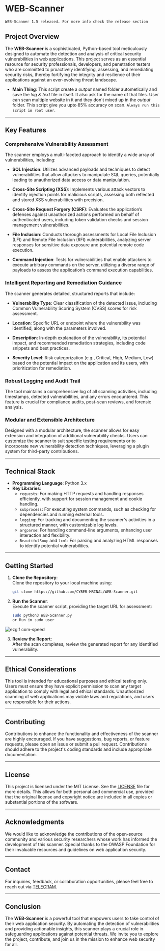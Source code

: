 # WEB-Scanner
`WEB-Scanner 1.5 released. For more info check the release section`
## Project Overview
The **WEB-Scanner** is a sophisticated, Python-based tool meticulously designed to automate the detection and analysis of critical security vulnerabilities in web applications. This project serves as an essential resource for security professionals, developers, and penetration testers who are committed to proactively identifying, assessing, and remediating security risks, thereby fortifying the integrity and resilience of their applications against an ever-evolving threat landscape.

- **Main Thing**: This script create a *output* named folder autometically and save the *log & text* file in itself. It also ask for the name of that files. User can scan multiple website in it and they don't mixed up in the *output* folder. This script give you upto 85% accuracy on scan. `Always run this script in root user`.
---

## Key Features

### Comprehensive Vulnerability Assessment
The scanner employs a multi-faceted approach to identify a wide array of vulnerabilities, including:

- **SQL Injection**: Utilizes advanced payloads and techniques to detect vulnerabilities that allow attackers to manipulate SQL queries, potentially leading to unauthorized data access or data manipulation.
  
- **Cross-Site Scripting (XSS)**: Implements various attack vectors to identify injection points for malicious scripts, assessing both reflected and stored XSS vulnerabilities with precision.

- **Cross-Site Request Forgery (CSRF)**: Evaluates the application’s defenses against unauthorized actions performed on behalf of authenticated users, including token validation checks and session management vulnerabilities.

- **File Inclusion**: Conducts thorough assessments for Local File Inclusion (LFI) and Remote File Inclusion (RFI) vulnerabilities, analyzing server responses for sensitive data exposure and potential remote code execution.

- **Command Injection**: Tests for vulnerabilities that enable attackers to execute arbitrary commands on the server, utilizing a diverse range of payloads to assess the application’s command execution capabilities.

### Intelligent Reporting and Remediation Guidance
The scanner generates detailed, structured reports that include:

- **Vulnerability Type**: Clear classification of the detected issue, including Common Vulnerability Scoring System (CVSS) scores for risk assessment.

- **Location**: Specific URL or endpoint where the vulnerability was identified, along with the parameters involved.

- **Description**: In-depth explanation of the vulnerability, its potential impact, and recommended remediation strategies, including code snippets and best practices.

- **Severity Level**: Risk categorization (e.g., Critical, High, Medium, Low) based on the potential impact on the application and its users, with prioritization for remediation.

### Robust Logging and Audit Trail
The tool maintains a comprehensive log of all scanning activities, including timestamps, detected vulnerabilities, and any errors encountered. This feature is crucial for compliance audits, post-scan reviews, and forensic analysis.

### Modular and Extensible Architecture
Designed with a modular architecture, the scanner allows for easy extension and integration of additional vulnerability checks. Users can customize the scanner to suit specific testing requirements or to incorporate new vulnerability detection techniques, leveraging a plugin system for third-party contributions.

---

## Technical Stack

- **Programming Language**: Python 3.x
- **Key Libraries**:
  - `requests`: For making HTTP requests and handling responses efficiently, with support for session management and cookie handling.
  - `subprocess`: For executing system commands, such as checking for dependencies and running external tools.
  - `logging`: For tracking and documenting the scanner's activities in a structured manner, with customizable log levels.
  - `argparse`: For handling command-line arguments, enhancing user interaction and flexibility.
  - `BeautifulSoup` and `lxml`: For parsing and analyzing HTML responses to identify potential vulnerabilities.

---

## Getting Started

1. **Clone the Repository**:  
   Clone the repository to your local machine using:
   ```bash
   git clone https://github.com/CYBER-MRINAL/WEB-Scanner.git
   ```

2. **Run the Scanner**:  
   Execute the scanner script, providing the target URL for assessment:
   ```bash
   sudo python3 WEB-Scanner.py
   or Run in sudo user
   ```

![ezgif com-speed](https://github.com/user-attachments/assets/33f49d1d-e911-47b3-96e9-9e859a7db34d)



3. **Review the Report**:  
   After the scan completes, review the generated report for any identified vulnerability.

---

## Ethical Considerations
This tool is intended for educational purposes and ethical testing only. Users must ensure they have explicit permission to scan any target application to comply with legal and ethical standards. Unauthorized scanning of web applications may violate laws and regulations, and users are responsible for their actions.

---

## Contributing
Contributions to enhance the functionality and effectiveness of the scanner are highly encouraged. If you have suggestions, bug reports, or feature requests, please open an issue or submit a pull request. Contributions should adhere to the project's coding standards and include appropriate documentation.

---

## License
This project is licensed under the MIT License. See the [LICENSE](LICENSE) file for more details. This allows for both personal and commercial use, provided that the original license and copyright notice are included in all copies or substantial portions of the software.

---

## Acknowledgments
We would like to acknowledge the contributions of the open-source community and various security researchers whose work has informed the development of this scanner. Special thanks to the OWASP Foundation for their invaluable resources and guidelines on web application security.

---

## Contact
For inquiries, feedback, or collaboration opportunities, please feel free to reach out via [TELEGRAM](https://t.me/CYBERMRINAL).

---

## Conclusion
The **WEB-Scanner** is a powerful tool that empowers users to take control of their web application security. By automating the detection of vulnerabilities and providing actionable insights, this scanner plays a crucial role in safeguarding applications against potential threats. We invite you to explore the project, contribute, and join us in the mission to enhance web security for all.
